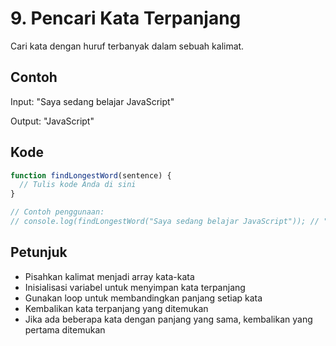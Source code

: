 # 9. Pencari Kata Terpanjang

Cari kata dengan huruf terbanyak dalam sebuah kalimat.

## Contoh

Input: "Saya sedang belajar JavaScript"

Output: "JavaScript"

## Kode

```javascript
function findLongestWord(sentence) {
  // Tulis kode Anda di sini
}

// Contoh penggunaan:
// console.log(findLongestWord("Saya sedang belajar JavaScript")); // "JavaScript"
```

## Petunjuk
- Pisahkan kalimat menjadi array kata-kata
- Inisialisasi variabel untuk menyimpan kata terpanjang
- Gunakan loop untuk membandingkan panjang setiap kata
- Kembalikan kata terpanjang yang ditemukan
- Jika ada beberapa kata dengan panjang yang sama, kembalikan yang pertama ditemukan
